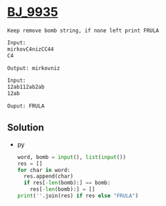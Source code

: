 # [BJ_9935](https://acmicpc.net/problem/9935)

```en
Keep remove bomb string, if none left print FRULA
```

```txt
Input:
mirkovC4nizCC44
C4

Output: mirkovniz

Input:
12ab112ab2ab
12ab

Ouput: FRULA
```

## Solution

* py

  ```py
  word, bomb = input(), list(input())
  res = []
  for char in word:
    res.append(char)
    if res[-len(bomb):] == bomb:
      res[-len(bomb):] = []
  print(''.join(res) if res else "FRULA")
  ```
